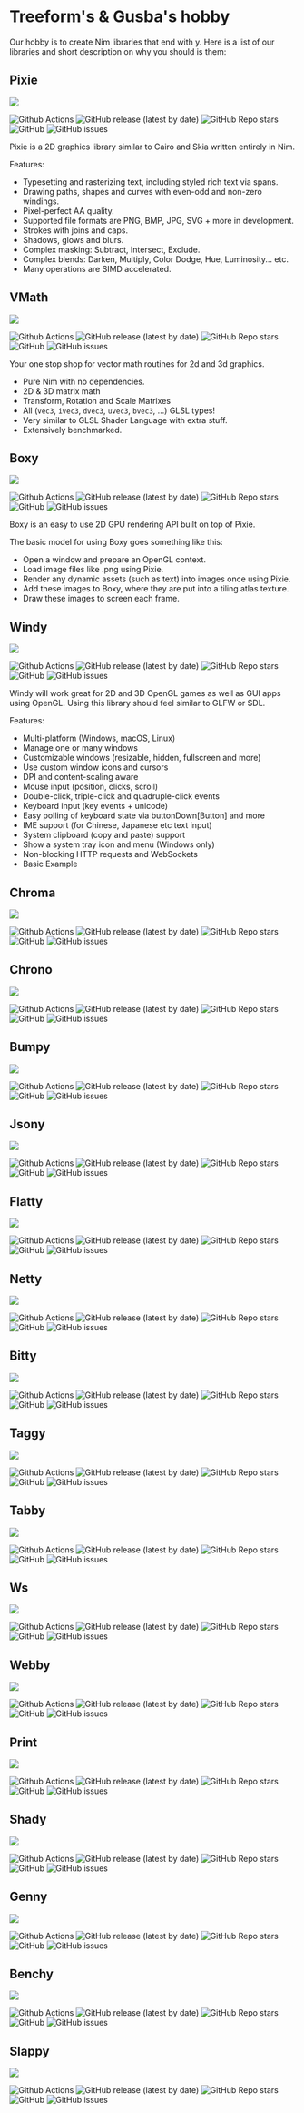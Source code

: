 # Treeform's & Gusba's hobby

Our hobby is to create Nim libraries that end with y. Here is a list of our libraries and short description on why you should is them:

## Pixie

<img src="https://github.com/treeform/pixie/blob/master/docs/banner.png">

![Github Actions](https://github.com/treeform/pixie/workflows/Github%20Actions/badge.svg)
![GitHub release (latest by date)](https://img.shields.io/github/v/release/treeform/pixie)
![GitHub Repo stars](https://img.shields.io/github/stars/treeform/pixie)
![GitHub](https://img.shields.io/github/license/treeform/pixie)
![GitHub issues](https://img.shields.io/github/issues/treeform/pixie)

Pixie is a 2D graphics library similar to Cairo and Skia written entirely in Nim.

Features:

* Typesetting and rasterizing text, including styled rich text via spans.
* Drawing paths, shapes and curves with even-odd and non-zero windings.
* Pixel-perfect AA quality.
* Supported file formats are PNG, BMP, JPG, SVG + more in development.
* Strokes with joins and caps.
* Shadows, glows and blurs.
* Complex masking: Subtract, Intersect, Exclude.
* Complex blends: Darken, Multiply, Color Dodge, Hue, Luminosity... etc.
* Many operations are SIMD accelerated.

## VMath

<img src="https://github.com/treeform/vmath/blob/master/docs/banner.png">

![Github Actions](https://github.com/treeform/vmath/workflows/Github%20Actions/badge.svg)
![GitHub release (latest by date)](https://img.shields.io/github/v/release/treeform/vmath)
![GitHub Repo stars](https://img.shields.io/github/stars/treeform/vmath)
![GitHub](https://img.shields.io/github/license/treeform/vmath)
![GitHub issues](https://img.shields.io/github/issues/treeform/vmath)

Your one stop shop for vector math routines for 2d and 3d graphics.

* Pure Nim with no dependencies.
* 2D & 3D matrix math
* Transform, Rotation and Scale Matrixes
* All (`vec3`, `ivec3`, `dvec3`, `uvec3`, `bvec3`, ...) GLSL types!
* Very similar to GLSL Shader Language with extra stuff.
* Extensively benchmarked.

## Boxy

<img src="https://github.com/treeform/boxy/blob/master/docs/banner.png">

![Github Actions](https://github.com/treeform/boxy/workflows/Github%20Actions/badge.svg)
![GitHub release (latest by date)](https://img.shields.io/github/v/release/treeform/boxy)
![GitHub Repo stars](https://img.shields.io/github/stars/treeform/boxy)
![GitHub](https://img.shields.io/github/license/treeform/boxy)
![GitHub issues](https://img.shields.io/github/issues/treeform/boxy)

Boxy is an easy to use 2D GPU rendering API built on top of Pixie.

The basic model for using Boxy goes something like this:

* Open a window and prepare an OpenGL context.
* Load image files like .png using Pixie.
* Render any dynamic assets (such as text) into images once using Pixie.
* Add these images to Boxy, where they are put into a tiling atlas texture.
* Draw these images to screen each frame.

## Windy

<img src="https://github.com/treeform/windy/blob/master/docs/banner.png">

![Github Actions](https://github.com/treeform/windy/workflows/Github%20Actions/badge.svg)
![GitHub release (latest by date)](https://img.shields.io/github/v/release/treeform/windy)
![GitHub Repo stars](https://img.shields.io/github/stars/treeform/windy)
![GitHub](https://img.shields.io/github/license/treeform/windy)
![GitHub issues](https://img.shields.io/github/issues/treeform/windy)

Windy will work great for 2D and 3D OpenGL games as well as GUI apps using OpenGL. Using this library should feel similar to GLFW or SDL.

Features:

* Multi-platform (Windows, macOS, Linux)
* Manage one or many windows
* Customizable windows (resizable, hidden, fullscreen and more)
* Use custom window icons and cursors
* DPI and content-scaling aware
* Mouse input (position, clicks, scroll)
* Double-click, triple-click and quadruple-click events
* Keyboard input (key events + unicode)
* Easy polling of keyboard state via buttonDown[Button] and more
* IME support (for Chinese, Japanese etc text input)
* System clipboard (copy and paste) support
* Show a system tray icon and menu (Windows only)
* Non-blocking HTTP requests and WebSockets
* Basic Example

## Chroma

<img src="https://github.com/treeform/chroma/blob/master/docs/banner.png">

![Github Actions](https://github.com/treeform/chroma/workflows/Github%20Actions/badge.svg)
![GitHub release (latest by date)](https://img.shields.io/github/v/release/treeform/chroma)
![GitHub Repo stars](https://img.shields.io/github/stars/treeform/chroma)
![GitHub](https://img.shields.io/github/license/treeform/chroma)
![GitHub issues](https://img.shields.io/github/issues/treeform/chroma)

## Chrono

<img src="https://github.com/treeform/chrono/blob/master/docs/banner.png">

![Github Actions](https://github.com/treeform/chrono/workflows/Github%20Actions/badge.svg)
![GitHub release (latest by date)](https://img.shields.io/github/v/release/treeform/chrono)
![GitHub Repo stars](https://img.shields.io/github/stars/treeform/chrono)
![GitHub](https://img.shields.io/github/license/treeform/chrono)
![GitHub issues](https://img.shields.io/github/issues/treeform/chrono)

## Bumpy

<img src="https://github.com/treeform/bumpy/blob/master/docs/banner.png">

![Github Actions](https://github.com/treeform/bumpy/workflows/Github%20Actions/badge.svg)
![GitHub release (latest by date)](https://img.shields.io/github/v/release/treeform/bumpy)
![GitHub Repo stars](https://img.shields.io/github/stars/treeform/bumpy)
![GitHub](https://img.shields.io/github/license/treeform/bumpy)
![GitHub issues](https://img.shields.io/github/issues/treeform/bumpy)

## Jsony

<img src="https://github.com/treeform/jsony/blob/master/docs/banner.png">

![Github Actions](https://github.com/treeform/jsony/workflows/Github%20Actions/badge.svg)
![GitHub release (latest by date)](https://img.shields.io/github/v/release/treeform/jsony)
![GitHub Repo stars](https://img.shields.io/github/stars/treeform/jsony)
![GitHub](https://img.shields.io/github/license/treeform/jsony)
![GitHub issues](https://img.shields.io/github/issues/treeform/jsony)

## Flatty

<img src="https://github.com/treeform/flatty/blob/master/docs/banner.png">

![Github Actions](https://github.com/treeform/flatty/workflows/Github%20Actions/badge.svg)
![GitHub release (latest by date)](https://img.shields.io/github/v/release/treeform/flatty)
![GitHub Repo stars](https://img.shields.io/github/stars/treeform/flatty)
![GitHub](https://img.shields.io/github/license/treeform/flatty)
![GitHub issues](https://img.shields.io/github/issues/treeform/flatty)

## Netty

<img src="https://github.com/treeform/netty/blob/master/docs/banner.png">

![Github Actions](https://github.com/treeform/netty/workflows/Github%20Actions/badge.svg)
![GitHub release (latest by date)](https://img.shields.io/github/v/release/treeform/netty)
![GitHub Repo stars](https://img.shields.io/github/stars/treeform/netty)
![GitHub](https://img.shields.io/github/license/treeform/netty)
![GitHub issues](https://img.shields.io/github/issues/treeform/netty)

## Bitty

<img src="https://github.com/treeform/bitty/blob/master/docs/banner.png">

![Github Actions](https://github.com/treeform/bitty/workflows/Github%20Actions/badge.svg)
![GitHub release (latest by date)](https://img.shields.io/github/v/release/treeform/bitty)
![GitHub Repo stars](https://img.shields.io/github/stars/treeform/bitty)
![GitHub](https://img.shields.io/github/license/treeform/bitty)
![GitHub issues](https://img.shields.io/github/issues/treeform/bitty)

## Taggy

<img src="https://github.com/treeform/taggy/blob/master/docs/banner.png">

![Github Actions](https://github.com/treeform/taggy/workflows/Github%20Actions/badge.svg)
![GitHub release (latest by date)](https://img.shields.io/github/v/release/treeform/taggy)
![GitHub Repo stars](https://img.shields.io/github/stars/treeform/taggy)
![GitHub](https://img.shields.io/github/license/treeform/taggy)
![GitHub issues](https://img.shields.io/github/issues/treeform/taggy)

## Tabby

<img src="https://github.com/treeform/tabby/blob/master/docs/banner.png">

![Github Actions](https://github.com/treeform/tabby/workflows/Github%20Actions/badge.svg)
![GitHub release (latest by date)](https://img.shields.io/github/v/release/treeform/tabby)
![GitHub Repo stars](https://img.shields.io/github/stars/treeform/tabby)
![GitHub](https://img.shields.io/github/license/treeform/tabby)
![GitHub issues](https://img.shields.io/github/issues/treeform/tabby)

## Ws

<img src="https://github.com/treeform/ws/blob/master/docs/banner.png">

![Github Actions](https://github.com/treeform/ws/workflows/Github%20Actions/badge.svg)
![GitHub release (latest by date)](https://img.shields.io/github/v/release/treeform/ws)
![GitHub Repo stars](https://img.shields.io/github/stars/treeform/ws)
![GitHub](https://img.shields.io/github/license/treeform/ws)
![GitHub issues](https://img.shields.io/github/issues/treeform/ws)

## Webby

<img src="https://github.com/treeform/webby/blob/master/docs/banner.png">

![Github Actions](https://github.com/treeform/webby/workflows/Github%20Actions/badge.svg)
![GitHub release (latest by date)](https://img.shields.io/github/v/release/treeform/webby)
![GitHub Repo stars](https://img.shields.io/github/stars/treeform/webby)
![GitHub](https://img.shields.io/github/license/treeform/webby)
![GitHub issues](https://img.shields.io/github/issues/treeform/webby)

## Print

<img src="https://github.com/treeform/print/blob/master/docs/banner.png">

![Github Actions](https://github.com/treeform/print/workflows/Github%20Actions/badge.svg)
![GitHub release (latest by date)](https://img.shields.io/github/v/release/treeform/print)
![GitHub Repo stars](https://img.shields.io/github/stars/treeform/print)
![GitHub](https://img.shields.io/github/license/treeform/print)
![GitHub issues](https://img.shields.io/github/issues/treeform/print)

## Shady

<img src="https://github.com/treeform/shady/blob/master/docs/banner.png">

![Github Actions](https://github.com/treeform/shady/workflows/Github%20Actions/badge.svg)
![GitHub release (latest by date)](https://img.shields.io/github/v/release/treeform/shady)
![GitHub Repo stars](https://img.shields.io/github/stars/treeform/shady)
![GitHub](https://img.shields.io/github/license/treeform/shady)
![GitHub issues](https://img.shields.io/github/issues/treeform/shady)

## Genny

<img src="https://github.com/treeform/genny/blob/master/docs/banner.png">

![Github Actions](https://github.com/treeform/genny/workflows/Github%20Actions/badge.svg)
![GitHub release (latest by date)](https://img.shields.io/github/v/release/treeform/genny)
![GitHub Repo stars](https://img.shields.io/github/stars/treeform/genny)
![GitHub](https://img.shields.io/github/license/treeform/genny)
![GitHub issues](https://img.shields.io/github/issues/treeform/genny)

## Benchy

<img src="https://github.com/treeform/benchy/blob/master/docs/banner.png">

![Github Actions](https://github.com/treeform/benchy/workflows/Github%20Actions/badge.svg)
![GitHub release (latest by date)](https://img.shields.io/github/v/release/treeform/benchy)
![GitHub Repo stars](https://img.shields.io/github/stars/treeform/benchy)
![GitHub](https://img.shields.io/github/license/treeform/benchy)
![GitHub issues](https://img.shields.io/github/issues/treeform/benchy)

## Slappy

<img src="https://github.com/treeform/slappy/blob/master/docs/banner.png">

![Github Actions](https://github.com/treeform/slappy/workflows/Github%20Actions/badge.svg)
![GitHub release (latest by date)](https://img.shields.io/github/v/release/treeform/slappy)
![GitHub Repo stars](https://img.shields.io/github/stars/treeform/slappy)
![GitHub](https://img.shields.io/github/license/treeform/slappy)
![GitHub issues](https://img.shields.io/github/issues/treeform/slappy)
